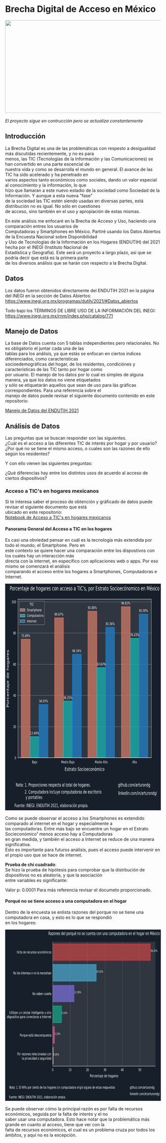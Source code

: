 # Brecha Digital de Acceso en México

<img src="https://www.greengeeks.com/blog/wp-content/uploads/2020/04/Mobile-and-Desktop-Users.jpg" width=600 height=300>

*El proyecto sigue en contrucción pero se actualiza constantemente*

## Introducción

La Brecha Digital es una de las problemáticas con respesto a desigualdad más discutidas recientemente, y no es para     
menos, las TIC (Tecnologías de la Información y las Comunicaciones) se han convertido en una parte escencial de  
nuestra vida y como se desarrolla el mundo en general. El avance de las TIC ha sido acelerado y ha penetrado en  
varios aspectos tanto económicos como sociales, dando un valor especial al conocimiento y la información, lo que  
hizo que llamaran a este nuevo estadio de la sociedad como Sociedad de la Información. Y aunque a esta nueva "fase"   
de la sociedad las TIC estén siendo usadas en diversas partes, está distribución no es igual. No sólo en cuestiones    
de acceso, sino también en el uso y apropiación de estas mismas. 

En este análisis me enfocaré en la Brecha de Acceso y Uso, haciendo una comparación entres los usuarios de  
Computadoras y Smartphones en México. Partiré usando los Datos Abiertos de la Encuesta Nacional sobre Disponibilidad    
y Uso de Tecnologías de la  Información en los Hogares (ENDUTIH) del 2021 hecha por el INEGI (Instituto Nacional de    
Estadística y Geografía). Este será un proyecto a largo plazo, así que se podría decir que está es la primera parte   
de los diversos análisis que se harán con respecto a la Brecha Digital.  

## Datos

Los datos fueron obtenidos directamente del ENDUTIH 2021 en la página del INEGI en la sección de Datos Abiertos:  
https://www.inegi.org.mx/programas/dutih/2021/#Datos_abiertos

Todo bajo los TÉRMINOS DE LIBRE USO DE LA INFORMACIÓN DEL INEGI:   
https://www.inegi.org.mx/rnm/index.php/catalog/771

## Manejo de Datos

La base de Datos cuenta con 5 tablas independientes pero relacionales. No es obligatorio el juntar cada una de las   
tablas para los análisis, ya que estás se enfocan en ciertos indices diferenciados, como características  
socioedemográficas del hogar, de los residentes, condiciónes y características de las TIC tanto por hogar como   
por usuario. El manejo de los datos por lo cual es simples de alguna manera, ya que los datos no viene etiquetados  
y sólo se etiquetarán aquellos que sean de uso para lás gráficas correspondientes. Para una referencia sobre el   
manejo de datos puede revisar el siguiente documento contenido en este repositorio:

[Manejo de Datos del ENDUTIH 2021](/jupyter_notebooks/1.1.-Data_Wrangling_ENDUTIH_2021.ipynb)

## Análisis de Datos

Las preguntas que se buscan responder son las siguientes.  
¿Cuál es el acceso a las diferentes TIC de interés por hogar y por usuario?  
¿Por qué no se tiene el mismo acceso, o cuales son las razones de ello según los residentes?  

Y con ello vienen las siguientes preguntas:  

¿Qué diferencias hay entre los distintos usos de acuerdo al acceso de ciertos dispositivos?

### Acceso a TIC's en hogares mexicanos

Si te interesa saber el proceso de obtención y gráficado de datos puede revisar el siguiente documento que está  
ubicado en este repositorio:  
[Notebook de Acceso a TIC's en hogares mexicanos](/jupyter_notebooks/2.2.-Tics_households_Mexico.ipynb)

#### Panorama General del Acceso a TIC en los hogares

Es casi una obviedad pensar en cuál es la tecnología más extendida por todo el mundo; el Smartphone. Pero en  
este contexto se quiere  hacer una comparación entre los dispostivos con los cuales hay un interacción más  
directa con la internet, en específico con aplicaciones web o apps. Por eso mismo se comenzará el análisis  
comparando el acceso entre los hogares a Smartphones, Computadoras e Internet.

<img src="/Graphs/Tics_hog_sci.png" width=783 height=733>

Como se puede observar el acceso a los Smartphones es extendido comparado al internet en el hogar y especialmente a  
las computadoras. Entre más bajo se encuentre un hogar en el Estrato Socieconómico¹ menos acceso hay a Computadoras  
en gran medida, y también el acceso a Internet se reduce de una manera significativa.   
Esto es importante para futuros análisis, pues el acceso puede intervenir en el propio uso que se hace de internet.

**Prueba de chi cuadrado**:  
Se hizo la prueba de hipótesis para comprobar que la distrbución de dispositivos no es aleatoria, y que la asociación   
entre variables es significante:

Valor p: 0.0001
Para más referencia revisar el documeto proporcionado.

#### Porqué no se tiene acceso a una computadora en el hogar

Dentro de la encuesta se enlista razones del porque no se tiene una computadora en casa, y esto es lo que se respondió  
en los hogares:

<img src="/Graphs/NoComp_hog.png" width=760 height=554>

Se puede observar cómo la principal razón es por falta de recursos económicos, seguida por la falta de interés y el no  
saber usar una computadora. Esto hace notar que la problemática más grande en cuanto al acceso, tiene que ver con la  
falta de recursos económicos, el cual es un problema cruza por todos los ámbitos, y aquí no es la excepción.

